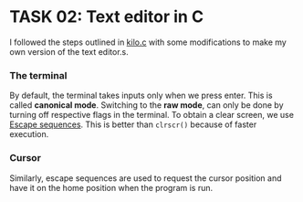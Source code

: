 # TASK 02: Text editor in C

I followed the steps outlined in [kilo.c](https://viewsourcecode.org/snaptoken/kilo/index.html) with some modifications to make my own version of the text editor.s.

### The terminal
By default, the terminal takes inputs only when we press enter. This is called **canonical mode**. Switching to the **raw mode**, can only be done by turning off respective flags in the terminal. To obtain a clear screen, we use [Escape sequences](https://gist.github.com/fnky/458719343aabd01cfb17a3a4f7296797). This is better than `clrscr()` because of faster execution.

### Cursor
Similarly, escape sequences are used to request the cursor position and have it on the home position when the program is run.

